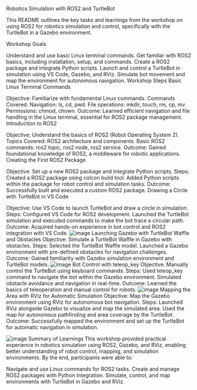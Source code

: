 Robotics Simulation with ROS2 and TurtleBot


This README outlines the key tasks and learnings from the workshop on using ROS2 for robotics simulation and control, specifically with the TurtleBot in a Gazebo environment.

Workshop Goals


Understand and use basic Linux terminal commands.
Get familiar with ROS2 basics, including installation, setup, and commands.
Create a ROS2 package and integrate Python scripts.
Launch and control a TurtleBot in simulation using VS Code, Gazebo, and RViz.
Simulate bot movement and map the environment for autonomous navigation.
Workshop Steps
Basic Linux Terminal Commands

Objective: Familiarize with fundamental Linux commands.
Commands Covered:
Navigation: ls, cd, pwd.
File operations: mkdir, touch, rm, cp, mv.
Permissions: chmod, chown.
Outcome: Learned efficient navigation and file handling in the Linux terminal, essential for ROS2 package management.
Introduction to ROS2

Objective: Understand the basics of ROS2 (Robot Operating System 2).
Topics Covered:
ROS2 architecture and components.
Basic ROS2 commands: ros2 topic, ros2 node, ros2 service.
Outcome: Gained foundational knowledge of ROS2, a middleware for robotic applications.
Creating the First ROS2 Package

Objective: Set up a new ROS2 package and integrate Python scripts.
Steps:
Created a ROS2 package using colcon build tool.
Added Python scripts within the package for robot control and simulation tasks.
Outcome: Successfully built and executed a custom ROS2 package.
Drawing a Circle with TurtleBot in VS Code

Objective: Use VS Code to launch TurtleBot and draw a circle in simulation.
Steps:
Configured VS Code for ROS2 development.
Launched the TurtleBot simulation and executed commands to make the bot trace a circular path.
Outcome: Acquired hands-on experience in bot control and ROS2 integration with VS Code.
![image](https://github.com/user-attachments/assets/36db6d2c-6913-4e53-9bf5-ca8c2cf0faff)
Launching Gazebo with TurtleBot Waffle and Obstacles
Objective: Simulate a TurtleBot Waffle in Gazebo with obstacles.
Steps:
Selected the TurtleBot Waffle model.
Launched a Gazebo environment with pre-defined obstacles for navigation challenges.
Outcome: Gained familiarity with Gazebo simulation environment and TurtleBot models.
![image](https://github.com/user-attachments/assets/8e71aae8-e954-449b-a009-bba0644856e9)
Bot Control with teleop_key
Objective: Manually control the TurtleBot using keyboard commands.
Steps:
Used teleop_key command to navigate the bot within the Gazebo environment.
Simulated obstacle avoidance and navigation in real-time.
Outcome: Learned the basics of teleoperation and manual control for robots.
![image](https://github.com/user-attachments/assets/9f473706-fdb3-46fd-be1e-2e9b425a801e)
Mapping the Area with RViz for Automatic Simulation
Objective: Map the Gazebo environment using RViz for autonomous bot navigation.
Steps:
Launched RViz alongside Gazebo to visualize and map the simulated area.
Used the map for autonomous pathfinding and area coverage by the TurtleBot.
Outcome: Successfully mapped the environment and set up the TurtleBot for automatic navigation in simulation.

![image](https://github.com/user-attachments/assets/17e3eece-a814-4df8-89ad-da6ab9f17eb8)
Summary of Learnings
This workshop provided practical experience in robotics simulation using ROS2, Gazebo, and RViz, enabling better understanding of robot control, mapping, and simulation environments. By the end, participants were able to:

Navigate and use Linux commands for ROS2 tasks.
Create and manage ROS2 packages with Python integration.
Simulate, control, and map environments with TurtleBot in Gazebo and RViz.

